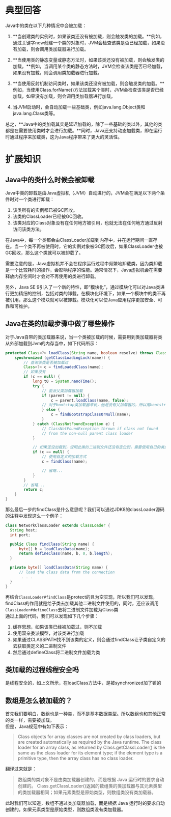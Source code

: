 # 典型回答

Java中的类在以下几种情况中会被加载：

1. **当创建类的实例时，如果该类还没有被加载，则会触发类的加载。**例如，通过关键字new创建一个类的对象时，JVM会检查该类是否已经加载，如果没有加载，则会调用类加载器进行加载。

2. **当使用类的静态变量或静态方法时，如果该类还没有被加载，则会触发类的加载。**例如，当调用某个类的静态方法时，JVM会检查该类是否已经加载，如果没有加载，则会调用类加载器进行加载。

3. **当使用反射机制访问类时，如果该类还没有被加载，则会触发类的加载。**例如，当使用Class.forName()方法加载某个类时，JVM会检查该类是否已经加载，如果没有加载，则会调用类加载器进行加载。

4. 当JVM启动时，会自动加载一些基础类，例如java.lang.Object类和java.lang.Class类等。

总之，**Java中的类加载其实是延迟加载的，除了一些基础的类以外，其他的类都是在需要使用类时才会进行加载。**同时，Java还支持动态加载类，即在运行时通过程序来加载类，这为Java程序带来了更大的灵活性。

# 扩展知识

## Java中的类什么时候会被卸载

Java中类的卸载是由Java虚拟机（JVM）自动进行的，JVM会在满足以下两个条件时对一个类进行卸载：

1. 该类所有的实例都已被GC回收。
2. 该类的ClassLoader已经被GC回收。
3. 该类对应的Class对象没有在任何地方被引用，也就无法在任何地方通过反射访问该类方法。

在Java中，每一个类都会由ClassLoader加载到内存中，并在运行期间一直存在。当一个类不再被使用时，它的实例对象被GC回收后，如果ClassLoader也被GC回收，那么这个类就可以被卸载了。

需要注意的是，Java虚拟机并不会在程序运行过程中频繁地卸载类，因为类卸载是一个比较耗时的操作，会影响程序的性能。通常情况下，Java虚拟机会在需要释放内存空间时才会对不再使用的类进行卸载。

另外，Java SE 9引入了一个新的特性，即“模块化”，通过模块化可以对Java类进行更加精细的控制，包括对类的卸载。在模块化环境下，如果一个模块中的类不再被引用，那么这个模块就可以被卸载。模块化可以使Java应用程序更加安全、可靠和可维护。
## Java在类的加载步骤中做了哪些操作
对于Java自带的类加载器来说，当一个类被加载的时候，需要用到类加载器将类从外部加载到Jvm的内存当中，如下代码所示：
```java
protected Class<?> loadClass(String name, boolean resolve) throws ClassNotFoundException {
    synchronized (getClassLoadingLock(name)) {
        // 查询该类是否被加载过
        Class<?> c = findLoadedClass(name);
        // 如果没有
        if (c == null) {
            long t0 = System.nanoTime();
            try {
                // 委派父类加载器加载
                if (parent != null) {
                    c = parent.loadClass(name, false);
                // 对于bootstap类加载器来说，他是没有父加载器的，所以用bootstrap加载该类
                } else {
                    c = findBootstrapClassOrNull(name);
                }
            } catch (ClassNotFoundException e) {
                // ClassNotFoundException thrown if class not found
                // from the non-null parent class loader
            }

            // 如果还没加载到，说明此类的二进制文件还没有定位到，需要使用自己的类加载器
            if (c == null) {
                // 使用自定义的加载方式
                c = findClass(name);

                // 省略...
            }
        }
        // 省略...
        return c;
    }
}
```
那么最后一步的findClass是什么意思呢？我们可以通过JDK8的classLoader源码的注释中发现这么一个例子：
```java
class NetworkClassLoader extends ClassLoader {
  String host;
  int port;

  public Class findClass(String name) {
      byte[] b = loadClassData(name);
      return defineClass(name, b, 0, b.length);
  }

  private byte[] loadClassData(String name) {
      // load the class data from the connection
       . . .
  }
}
```
再结合`ClassLoader#findClass`是protect的且为空实现，所以我们可以发现，findClass的作用就是给子类去加载其他二进制文件使用的，同时，还应该调用`ClassLoader#defineClass`去将二进制文件加载为Class类<br />通过上面的代码，我们可以发现如下几个步骤：

1. 缓存思想，如果该类已经被加载过，则不加载
2. 使用双亲委派模型，对该类进行加载
3. 如果通过CLASSPATH找不到该类的定义，则会通过findClass让子类自定义的去获取类定义的二进制文件
4. 然后通过defineClass将二进制文件加载为类

## 类加载的过程线程安全吗
是线程安全的，如上文所示，在loadClass方法中，是被synchronized加了锁的

## 数组是怎么被加载的？

首先我们要明白，数组也是一种类，而不是基本数据类型。所以数组也和其他正常的类一样，需要被加载。<br />但是，Java规范中有如下表示：
> Class objects for array classes are not created by class loaders, but are created automatically as required by the Java runtime. The class loader for an array class, as returned by Class.getClassLoader() is the same as the class loader for its element type; if the element type is a primitive type, then the array class has no class loader.

翻译过来就是：
> 数组类的类对象不是由类加载器创建的，而是根据 Java 运行时的要求自动创建的。 Class.getClassLoader()返回的数组类的类加载器与其元素类型的类加载器相同；如果元素类型是原始类型，则数组类没有类加载器。

此时我们可以知道，数组不通过类加载器加载，而是根据 Java 运行时的要求自动创建的。如果元素类型是原始类型，则数组类没有类加载器。
